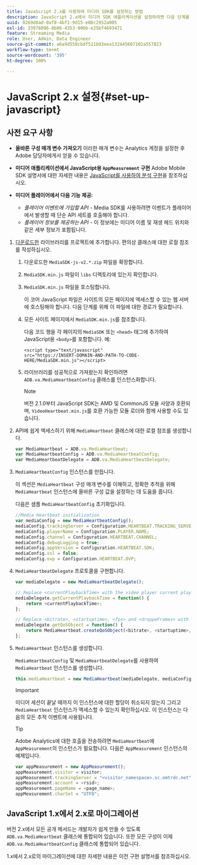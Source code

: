 ```yaml
---
title: JavaScript 2.x를 사용하여 미디어 SDK를 설정하는 방법
description: JavaScript 2.x에서 미디어 SDK 애플리케이션을 설정하려면 다음 단계를 따르십시오.
uuid: 0269d8ad-0af8-4bf1-9d15-e06c2952a005
exl-id: 33976096-8b86-4353-906b-e25bf4693471
feature: Streaming Media
role: User, Admin, Data Engineer
source-git-commit: a6a9d550cbdf511b93eea132445607102a557823
workflow-type: tm+mt
source-wordcount: '395'
ht-degree: 100%

---
```


# JavaScript 2.x 설정{#set-up-javascript}

## 사전 요구 사항

* **올바른 구성 매개 변수 가져오기** 이러한 매개 변수는 Analytics 계정을 설정한 후 Adobe 담당자에게서 얻을 수 있습니다.
* **미디어 애플리케이션에서 JavaScript용 `AppMeasurement` 구현**
Adobe Mobile SDK 설명서에 대한 자세한 내용은 [JavaScript를 사용하여 분석 구현](https://experienceleague.adobe.com/docs/analytics/implementation/js/overview.html?lang=ko)을 참조하십시오.

* **미디어 플레이어에서 다음 기능 제공:**

   * *플레이어 이벤트에 가입할 API* - Media SDK를 사용하려면 이벤트가 플레이어에서 발생할 때 단순 API 세트를 호출해야 합니다.
   * *플레이어 정보를 제공하는 API* - 이 정보에는 미디어 이름 및 재생 헤드 위치와 같은 세부 정보가 포함됩니다.

1. [다운로드한](/help/getting-started/download-sdks.md) 라이브러리를 프로젝트에 추가합니다. 편의상 클래스에 대한 로컬 참조를 작성하십시오.

   1. 다운로드한 `MediaSDK-js-v2.*.zip` 파일을 확장합니다.
   1. `MediaSDK.min.js` 파일이 `libs` 디렉토리에 있는지 확인합니다.

   1. `MediaSDK.min.js` 파일을 호스팅합니다.

      이 코어 JavaScript 파일은 사이트의 모든 페이지에 액세스할 수 있는 웹 서버에 호스팅해야 합니다. 다음 단계를 위해 이 파일에 대한 경로가 필요합니다.

   1. 모든 사이트 페이지에서 `MediaSDK.min.js`를 참조합니다.

      다음 코드 행을 각 페이지의 `MediaSDK` 또는 `<head>` 태그에 추가하여 JavaScript용 `<body>`를 포함합니다. 예:

      ```
      <script type="text/javascript"
      src="https://INSERT-DOMAIN-AND-PATH-TO-CODE-HERE/MediaSDK.min.js"></script>
      ```

   1. 라이브러리를 성공적으로 가져왔는지 확인하려면 `ADB.va.MediaHeartbeatConfig` 클래스를 인스턴스화합니다.

      >[!NOTE]
      >
      >버전 2.1.0부터 JavaScript SDK는 AMD 및 CommonJS 모듈 사양과 호환되며, `VideoHeartbeat.min.js`를 호환 가능한 모듈 로더와 함께 사용할 수도 있습니다.

1. API에 쉽게 액세스하기 위해 `MediaHeartbeat` 클래스에 대한 로컬 참조를 생성합니다.

   ```js
   var MediaHeartbeat = ADB.va.MediaHeartbeat;
   var MediaHeartbeatConfig = ADB.va.MediaHeartbeatConfig;
   var MediaHeartbeatDelegate = ADB.va.MediaHeartbeatDelegate;
   ```

1. `MediaHeartbeatConfig` 인스턴스를 만듭니다.

   이 섹션은 `MediaHeartbeat` 구성 매개 변수를 이해하고, 정확한 추적을 위해 `MediaHeartbeat` 인스턴스에 올바른 구성 값을 설정하는 데 도움을 줍니다.

   다음은 샘플 `MediaHeartbeatConfig` 초기화입니다.

   ```js
   //Media Heartbeat initialization
   var mediaConfig = new MediaHeartbeatConfig();
   mediaConfig.trackingServer = Configuration.HEARTBEAT.TRACKING_SERVER;
   mediaConfig.playerName = Configuration.PLAYER.NAME;
   mediaConfig.channel = Configuration.HEARTBEAT.CHANNEL;
   mediaConfig.debugLogging = true;
   mediaConfig.appVersion = Configuration.HEARTBEAT.SDK;
   mediaConfig.ssl = false;
   mediaConfig.ovp = Configuration.HEARTBEAT.OVP;
   ```

1. `MediaHeartbeatDelegate` 프로토콜을 구현합니다.

   ```js
   var mediaDelegate = new MediaHeartbeatDelegate();
   
   // Replace <currentPlaybackTime> with the video player current playback time
   mediaDelegate.getCurrentPlaybackTime = function() {
       return <currentPlaybackTime>;
   };
   
   // Replace <bitrate>, <startuptime>, <fps> and <droppeFrames> with the current playback QoS values.  
   mediaDelegate.getQoSObject = function() {
       return MediaHeartbeat.createQoSObject(<bitrate>, <startuptime>, <fps>, <droppedFrames>);
   };
   ```

1. `MediaHeartbeat` 인스턴스를 생성합니다.

   `MediaHeartbeatConfig` 및 `MediaHeartbeatDelegate`를 사용하여 `MediaHeartbeat` 인스턴스를 생성합니다.

   ```js
   this.mediaHeartbeat = new MediaHeartbeat(mediaDelegate, mediaConfig, appMeasurement);
   ```

   >[!IMPORTANT]
   >
   >미디어 세션이 끝날 때까지 이 인스턴스에 대한 할당이 취소되지 않는지 그리고 `MediaHeartbeat` 인스턴스가 액세스할 수 있는지 확인하십시오. 이 인스턴스는 다음의 모든 추적 이벤트에 사용됩니다.

   >[!TIP]
   >
   >Adobe Analytics에 대한 호출을 전송하려면 `MediaHeartbeat`에 `AppMeasurement`의 인스턴스가 필요합니다. 다음은 `AppMeasurement` 인스턴스의 예제입니다.

   ```js
   var appMeasurement = new AppMeasurement();
   appMeasurement.visitor = visitor;
   appMeasurement.trackingServer = "<visitor_namespace>.sc.omtrdc.net";
   appMeasurement.account = <rsid>;
   appMeasurement.pageName = <page_name>;
   appMeasurement.charSet = "UTF­8";
   ```

## JavaScript 1.x에서 2.x로 마이그레이션

버전 2.x에서 모든 공개 메서드는 개발자가 쉽게 만들 수 있도록 `ADB.va.MediaHeartbeat` 클래스에 통합되어 있습니다. 또한 모든 구성이 이제 `ADB.va.MediaHeartbeatConfig` 클래스에 통합되어 있습니다.

1.x에서 2.x로의 마이그레이션에 대한 자세한 내용은 이전 구현 설명서를 참조하십시오.
